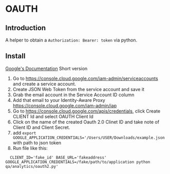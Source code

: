 # OAUTH

## Introduction

A helper to obtain a `Authorization: Bearer: token` via python.


## Install

[Google's Documentation](https://cloud.google.com/iap/docs/authentication-howto)
Short version
  1. Go to https://console.cloud.google.com/iam-admin/serviceaccounts and create a service account.
  2. Create JSON Web Token from the service account and save it
  3. Grab the email account in the Service Account ID column
  4. Add that email to your Identity-Aware Proxy https://console.cloud.google.com/iam-admin/iap
  5. Go to https://console.cloud.google.com/apis/credentials, click Create CLIENT Id and select OAUTH Client Id
  6. Click on the name of the created Oauth 2.0 Clinet ID and take note of Client ID and Client Secret.
  7. add `export GOOGLE_APPLICATION_CREDENTIALS='/Users/USER/Downloads/example.json` with path to json token
  8. Run file like this:
```
  CLIENT_ID='fake_id' BASE_URL='fakeaddress' GOOGLE_APPLICATION_CREDENTIALS=/fake/path/to/application python qa/analytics/oauth2.py'
```
